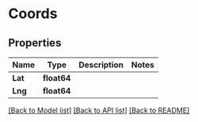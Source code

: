 # Coords

## Properties

Name | Type | Description | Notes
------------ | ------------- | ------------- | -------------
**Lat** | **float64** |  | 
**Lng** | **float64** |  | 

[[Back to Model list]](../README.md#documentation-for-models) [[Back to API list]](../README.md#documentation-for-api-endpoints) [[Back to README]](../README.md)


